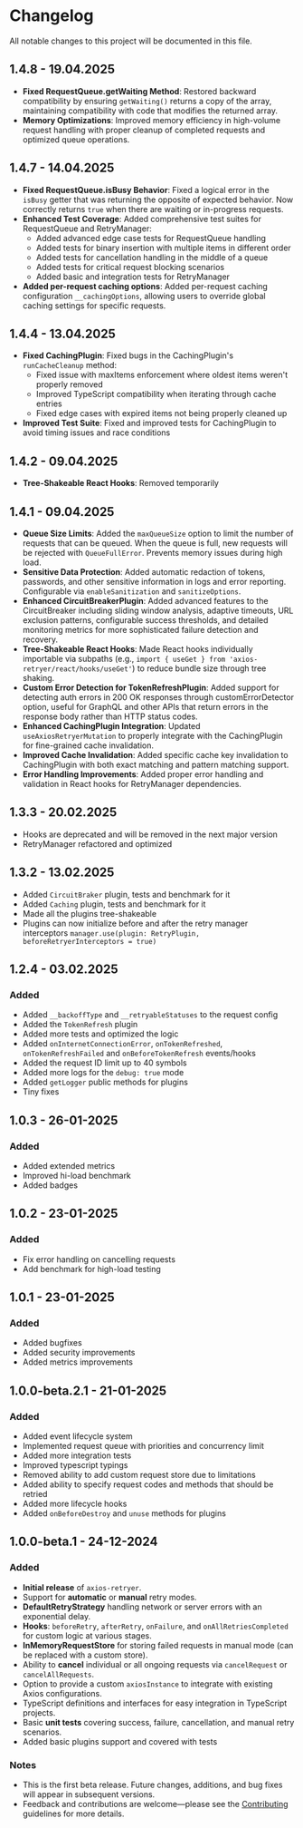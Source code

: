 # Changelog

All notable changes to this project will be documented in this file.

## 1.4.8 - 19.04.2025
- **Fixed RequestQueue.getWaiting Method**: Restored backward compatibility by ensuring `getWaiting()` returns a copy of the array, maintaining compatibility with code that modifies the returned array.
- **Memory Optimizations**: Improved memory efficiency in high-volume request handling with proper cleanup of completed requests and optimized queue operations.

## 1.4.7 - 14.04.2025
- **Fixed RequestQueue.isBusy Behavior**: Fixed a logical error in the `isBusy` getter that was returning the opposite of expected behavior. Now correctly returns `true` when there are waiting or in-progress requests.
- **Enhanced Test Coverage**: Added comprehensive test suites for RequestQueue and RetryManager:
  - Added advanced edge case tests for RequestQueue handling
  - Added tests for binary insertion with multiple items in different order
  - Added tests for cancellation handling in the middle of a queue
  - Added tests for critical request blocking scenarios
  - Added basic and integration tests for RetryManager
- **Added per-request caching options**: Added per-request caching configuration `__cachingOptions`, allowing users to override global caching settings for specific requests.

## 1.4.4 - 13.04.2025
- **Fixed CachingPlugin**: Fixed bugs in the CachingPlugin's `runCacheCleanup` method:
  - Fixed issue with maxItems enforcement where oldest items weren't properly removed
  - Improved TypeScript compatibility when iterating through cache entries
  - Fixed edge cases with expired items not being properly cleaned up
- **Improved Test Suite**: Fixed and improved tests for CachingPlugin to avoid timing issues and race conditions

## 1.4.2 - 09.04.2025
- **Tree-Shakeable React Hooks**: Removed temporarily

## 1.4.1 - 09.04.2025
- **Queue Size Limits**: Added the `maxQueueSize` option to limit the number of requests that can be queued. When the queue is full, new requests will be rejected with `QueueFullError`. Prevents memory issues during high load.
- **Sensitive Data Protection**: Added automatic redaction of tokens, passwords, and other sensitive information in logs and error reporting. Configurable via `enableSanitization` and `sanitizeOptions`.
- **Enhanced CircuitBreakerPlugin**: Added advanced features to the CircuitBreaker including sliding window analysis, adaptive timeouts, URL exclusion patterns, configurable success thresholds, and detailed monitoring metrics for more sophisticated failure detection and recovery.
- **Tree-Shakeable React Hooks**: Made React hooks individually importable via subpaths (e.g., `import { useGet } from 'axios-retryer/react/hooks/useGet'`) to reduce bundle size through tree shaking.
- **Custom Error Detection for TokenRefreshPlugin**: Added support for detecting auth errors in 200 OK responses through customErrorDetector option, useful for GraphQL and other APIs that return errors in the response body rather than HTTP status codes.
- **Enhanced CachingPlugin Integration**: Updated `useAxiosRetryerMutation` to properly integrate with the CachingPlugin for fine-grained cache invalidation.
- **Improved Cache Invalidation**: Added specific cache key invalidation to CachingPlugin with both exact matching and pattern matching support.
- **Error Handling Improvements**: Added proper error handling and validation in React hooks for RetryManager dependencies.

## 1.3.3 - 20.02.2025
- Hooks are deprecated and will be removed in the next major version
- RetryManager refactored and optimized

## 1.3.2 - 13.02.2025
- Added `CircuitBraker` plugin, tests and benchmark for it
- Added `Caching` plugin, tests and benchmark for it
- Made all the plugins tree-shakeable
- Plugins can now initialize before and after the retry manager interceptors `manager.use(plugin: RetryPlugin, beforeRetryerInterceptors = true)`

## 1.2.4 - 03.02.2025

### Added
- Added `__backoffType` and `__retryableStatuses` to the request config
- Added the `TokenRefresh` plugin
- Added more tests and optimized the logic
- Added `onInternetConnectionError`, `onTokenRefreshed`, `onTokenRefreshFailed` and `onBeforeTokenRefresh` events/hooks
- Added the request ID limit up to 40 symbols
- Added more logs for the `debug: true` mode
- Added `getLogger` public methods for plugins
- Tiny fixes

## 1.0.3 - 26-01-2025

### Added
- Added extended metrics
- Improved hi-load benchmark
- Added badges

## 1.0.2 - 23-01-2025

### Added
- Fix error handling on cancelling requests
- Add benchmark for high-load testing

## 1.0.1 - 23-01-2025

### Added
- Added bugfixes
- Added security improvements
- Added metrics improvements

## 1.0.0-beta.2.1 - 21-01-2025

### Added
- Added event lifecycle system
- Implemented request queue with priorities and concurrency limit
- Added more integration tests
- Improved typescript typings
- Removed ability to add custom request store due to limitations
- Added ability to specify request codes and methods that should be retried
- Added more lifecycle hooks
- Added `onBeforeDestroy` and `unuse` methods for plugins

## 1.0.0-beta.1 - 24-12-2024

### Added
- **Initial release** of `axios-retryer`.
- Support for **automatic** or **manual** retry modes.
- **DefaultRetryStrategy** handling network or server errors with an exponential delay.
- **Hooks**: `beforeRetry`, `afterRetry`, `onFailure`, and `onAllRetriesCompleted` for custom logic at various stages.
- **InMemoryRequestStore** for storing failed requests in manual mode (can be replaced with a custom store).
- Ability to **cancel** individual or all ongoing requests via `cancelRequest` or `cancelAllRequests`.
- Option to provide a custom `axiosInstance` to integrate with existing Axios configurations.
- TypeScript definitions and interfaces for easy integration in TypeScript projects.
- Basic **unit tests** covering success, failure, cancellation, and manual retry scenarios.
- Added basic plugins support and covered with tests

### Notes
- This is the first beta release. Future changes, additions, and bug fixes will appear in subsequent versions.
- Feedback and contributions are welcome—please see the [Contributing](./CONTRIBUTING.md) guidelines for more details.
